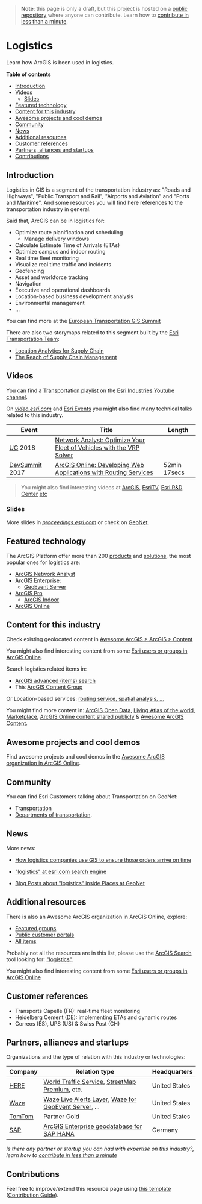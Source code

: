 > **Note**: this page is only a draft, but this project is hosted on a [public repository](https://github.com/hhkaos/awesome-arcgis) where anyone can contribute. Learn how to [contribute in less than a minute](https://github.com/hhkaos/awesome-arcgis/blob/master/CONTRIBUTING.md#contributions).

# Logistics

Learn how ArcGIS is been used in logistics.

<!-- START doctoc generated TOC please keep comment here to allow auto update -->
<!-- DON'T EDIT THIS SECTION, INSTEAD RE-RUN doctoc TO UPDATE -->
**Table of contents**

- [Introduction](#introduction)
- [Videos](#videos)
  - [Slides](#slides)
- [Featured technology](#featured-technology)
- [Content for this industry](#content-for-this-industry)
- [Awesome projects and cool demos](#awesome-projects-and-cool-demos)
- [Community](#community)
- [News](#news)
- [Additional resources](#additional-resources)
- [Customer references](#customer-references)
- [Partners, alliances and startups](#partners-alliances-and-startups)
- [Contributions](#contributions)

<!-- END doctoc generated TOC please keep comment here to allow auto update -->

## Introduction

Logistics in GIS is a segment of the transportation industry as: "Roads and Highways", "Public Transport and Rail", "Airports and Aviation" and "Ports and Maritime". And some resources you will find here references to the transportation industry in general.

Said that, ArcGIS can be in logistics for:

* Optimize route planification and scheduling
    * Manage delivery windows
* Calculate Estimate Time of Arrivals (ETAs)
* Optimize campus and indoor routing
* Real time fleet monitoring
* Visualize real time traffic and incidents
* Geofencing
* Asset and workforce tracking
* Navigation
* Executive and operational dashboards
* Location-based business development analysis
* Environmental management
* ...

You can find more at the [European Transportation GIS Summit](http://www.esri.com/events/euro-transportation-summit)

There are also two storymaps related to this segment built by the [Esri Transportation Team](http://trans.maps.arcgis.com):

* [Location Analytics for Supply Chain](http://trans.maps.arcgis.com/home/item.html?id=23351791377146f39cab17e2253f912b)
* [The Reach of Supply Chain Management](http://trans.maps.arcgis.com/apps/MapSeries/?appid=7232d42129c145269ad9b8723fbeb8f9)

## Videos

You can find a [Transportation playlist](https://www.youtube.com/playlist?list=PLdVnJnpRENTlJgGhaAybmiQ7T31lG_a6t) on the [Esri Industries Youtube channel](https://www.youtube.com/channel/UCZTiOg3n0pqUDSatq7mS2PA/playlists?disable_polymer=1).

On [*video.esri.com*](https://www.esri.com/videos/search?q=transportation#?sortby=recent) and [Esri Events](https://www.youtube.com/channel/UC_yE3TatdZKAXvt_TzGJ6mw/search?query=logistics) you might also find many technical talks related to this industry.

|Event|Title|Length|
|---|---|---|
|[UC](http://www.esri.com/about/events/uc) 2018|[Network Analyst: Optimize Your Fleet of Vehicles with the VRP Solver](https://www.youtube.com/watch?v=o7pgYgajM_g)
|[DevSummit](http://www.esri.com/events/devsummit) 2017|[ArcGIS Online: Developing Web Applications with Routing Services](https://www.youtube.com/watch?v=rQaU7JVSBJY&t=3s)| 52min 17secs|

> You might also find interesting videos at [ArcGIS](https://www.youtube.com/channel/UCgGDPs8cte-VLJbgpaK4GPw/search?query="logistics"), [EsriTV](https://www.youtube.com/user/esritv/search?query="logistics"), [Esri R&D Center](https://www.youtube.com/user/esripdx/search?query="logistics") [etc](https://esri-es.github.io/awesome-arcgis/esri/#youtube-channels)

### Slides

More slides in [*proceedings.esri.com*](https://www.google.es/search?q=site%3Aproceedings.esri.com+logistics) or check on [GeoNet](https://community.esri.com/content?query=logistics&filterID=all~objecttype~objecttype%5Bdocument%5D).

## Featured technology

The ArcGIS Platform offer more than 200 [products](../../../arcgis/products/README.md) and [solutions](https://solutions.arcgis.com/), the most popular ones for logistics are:

* [ArcGIS Network Analyst](https://esri-es.github.io/awesome-arcgis/arcgis/products/extensions/network-analyst/)
* [ArcGIS Enterprise](https://esri-es.github.io/awesome-arcgis/arcgis/products/arcgis-enterprise/):
    * [GeoEvent Server](https://esri-es.github.io/awesome-arcgis/arcgis/products/arcgis-enterprise/arcgis-server/geoevent-server/)
* [ArcGIS Pro](https://esri-es.github.io/awesome-arcgis/arcgis/products/arcgis-desktop/arcgis-pro/)
    * [ArcGIS Indoor](https://esri-es.github.io/awesome-arcgis/esri/emerging-technologies/indoor/)
* [ArcGIS Online](https://esri-es.github.io/awesome-arcgis/arcgis/products/arcgis-online/)

## Content for this industry

Check existing geolocated content in [Awesome ArcGIS > ArcGIS > Content](https://esri-es.github.io/awesome-arcgis/arcgis/content/)

You might also find interesting content from some [Esri users or groups in ArcGIS Online](../../../esri/README.md).

Search logistics related items in:

* [ArcGIS advanced (items) search](https://esri-es.github.io/arcgis-developer-tips-and-tricks/arcgis-online/search/)
* This [ArcGIS Content Group](https://awesome-arcgis.maps.arcgis.com/home/group.html?id=2dbc2854083448159d805ca78e7b6763&start=1&view=list#content)

Or Location-based services: [routing service, spatial analysis, ...](https://esri-es.github.io/awesome-arcgis/arcgis/products/arcgis-online/rest-apis/location-based-services/)

You might find more content in: [ArcGIS Open Data](https://esri-es.github.io/awesome-arcgis/arcgis/products/arcgis-hub/), [Living Atlas of the world](https://esri-es.github.io/awesome-arcgis/arcgis/living-atlas/), [Marketplace](https://esri-es.github.io/awesome-arcgis/arcgis/marketplace/), [ArcGIS Online content shared publicly](https://github.com/esri-es/arcgis-developer-tips-and-tricks/tree/master/arcgis-online#tips-and-tricks-arcgis-online) & [Awesome ArcGIS Content](https://awesome-arcgis.maps.arcgis.com/home/group.html?id=2dbc2854083448159d805ca78e7b6763#overview).

## Awesome projects and cool demos

Find awesome projects and cool demos in the [Awesome ArcGIS organization in ArcGIS Online](https://awesome-arcgis.maps.arcgis.com/home/group.html?id=8cb77aecfb4d49cb8460a97181aa5434&start=1&view=list#content).

## Community

You can find Esri Customers talking about Transportation on GeoNet:

* [Transportation](https://community.esri.com/community/transportation)
* [Departments of transportation](https://community.esri.com/groups/departments-of-transportation/content).

## News

More news:

* [How logistics companies use GIS to ensure those orders arrive on time](https://www.esri.com/about/newsroom/publications/wherenext/holiday-deliveries-and-logistics/)

* ["logistics" at esri.com search engine](https://www.esri.com/en-us/search#/?q=logistics&v=0&tab=Explore&page=1)
* [Blog Posts about "logistics" inside Places at GeoNet](https://community.esri.com/content?query=logistics&filterID=all~objecttype~objecttype%5Bblogpost%5D)

## Additional resources

There is also an Awesome ArcGIS organization in ArcGIS Online, explore:

* [Featured groups](https://awesome-arcgis.maps.arcgis.com/home/groups.html?#featured)
* [Public customer portals](https://awesome-arcgis.maps.arcgis.com/home/group.html?id=1047da457c884f629a17f3d842f0c0fa&start=1&view=list&categories=%5B%22%2FCategories%2FIndustries%22%5D#content)
* [All items](https://esri-es.github.io/arcgis-developer-tips-and-tricks/arcgis-online/search/?q=orgid%3ArF1wdZICHfgsvter&numResults=300&sortField=relevance&Thumbnail=generateThumbnail%28elem29&Title=elem.title&Details=%27%3Ca+href%3D%22https%3A%2F%2Fwww.arcgis.com%2Fhome%2Fitem.html%3Fid%3D%27%2Belem.id%2B%27%22+target%3D%22_blank%22%3EDetails%3C%2Fa%3E%27&Type=elem.type&Views=elem.numViews&Snippet=elem.snippet)

Probably not all the resources are in this list, please use the [ArcGIS Search](https://esri-es.github.io/arcgis-search/) tool looking for: ["logistics"](https://esri-es.github.io/arcgis-search/?search="logistics"&utm_campaign=awesome-list&utm_source=awesome-list&utm_medium=page).

You might also find interesting content from some [Esri users or groups in ArcGIS Online](../../README.md)

## Customer references

* Transports Capelle (FR): real-time fleet monitoring
* Heidelberg Cement (DE): implementing ETAs and dynamic routes
* Correos (ES), UPS (US) & Swiss Post (CH)

## Partners, alliances and startups

Organizations and the type of relation with this industry or technologies:

|Company|Relation type|Headquarters|
|---|---|---|
|[HERE](https://partners.esri.com/PartnerDetail?id=a2T70000000TOWiEAO)|[World Traffic Service](https://awesome-arcgis.maps.arcgis.com/home/item.html?id=ff11eb5b930b4fabba15c47feb130de4), [StreetMap Premium](../../../../arcgis/products/streetmap-premium/README.md), etc.|United States
|[Waze](https://go.esri.com/waze)|[Waze Live Alerts Layer](https://marketplace.arcgis.com/listing.html?id=06723334075647738cec1259078c4dbe), [Waze for GeoEvent Server](http://www.arcgis.com/home/item.html?id=db18d2068d1d410595b841c3df38c280), ...|United States
|[TomTom](https://partners.esri.com/PartnerDetail?id=a2T70000000TNg3EAG)|Partner Gold|United States
|[SAP](https://www.esri.com/en-us/about/esri-partner-network/our-partners/global-alliances/sap-hana-esri/overview)|[ArcGIS Enterprise geodatabase for SAP HANA](https://pro.arcgis.com/en/pro-app/help/data/geodatabases/manage-saphana/create-geodatabase-saphana.htm)|Germany

*Is there any partner or startup you can had with expertise on this industry?, learn how to [contribute in less than a minute](https://github.com/hhkaos/awesome-arcgis/blob/master/CONTRIBUTING.md#contributions)*

## Contributions

Feel free to improve/extend this resource page using [this template](https://github.com/hhkaos/awesome-arcgis/blob/master/templates/INDUSTRY_PAGE_TEMPLATE.md) ([Contribution Guide](https://github.com/hhkaos/awesome-arcgis/blob/master/CONTRIBUTING.md)).
